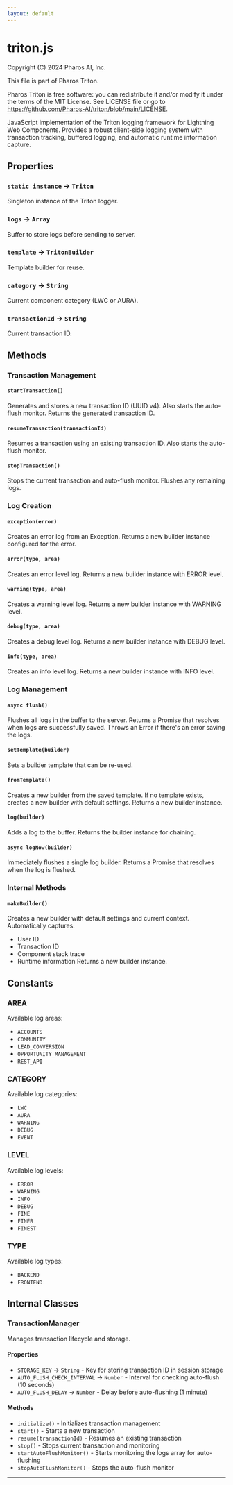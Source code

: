```yaml
---
layout: default
---
```

# triton.js

Copyright (C) 2024 Pharos AI, Inc.

This file is part of Pharos Triton.

Pharos Triton is free software: you can redistribute it and/or modify
it under the terms of the MIT License.
See LICENSE file or go to https://github.com/Pharos-AI/triton/blob/main/LICENSE.

JavaScript implementation of the Triton logging framework for Lightning Web Components.
Provides a robust client-side logging system with transaction tracking, buffered logging,
and automatic runtime information capture.

## Properties

### `static instance` → `Triton`
Singleton instance of the Triton logger.

### `logs` → `Array`
Buffer to store logs before sending to server.

### `template` → `TritonBuilder`
Template builder for reuse.

### `category` → `String`
Current component category (LWC or AURA).

### `transactionId` → `String`
Current transaction ID.

## Methods

### Transaction Management

#### `startTransaction()`
Generates and stores a new transaction ID (UUID v4).
Also starts the auto-flush monitor.
Returns the generated transaction ID.

#### `resumeTransaction(transactionId)`
Resumes a transaction using an existing transaction ID.
Also starts the auto-flush monitor.

#### `stopTransaction()`
Stops the current transaction and auto-flush monitor.
Flushes any remaining logs.

### Log Creation

#### `exception(error)`
Creates an error log from an Exception.
Returns a new builder instance configured for the error.

#### `error(type, area)`
Creates an error level log.
Returns a new builder instance with ERROR level.

#### `warning(type, area)`
Creates a warning level log.
Returns a new builder instance with WARNING level.

#### `debug(type, area)`
Creates a debug level log.
Returns a new builder instance with DEBUG level.

#### `info(type, area)`
Creates an info level log.
Returns a new builder instance with INFO level.

### Log Management

#### `async flush()`
Flushes all logs in the buffer to the server.
Returns a Promise that resolves when logs are successfully saved.
Throws an Error if there's an error saving the logs.

#### `setTemplate(builder)`
Sets a builder template that can be re-used.

#### `fromTemplate()`
Creates a new builder from the saved template.
If no template exists, creates a new builder with default settings.
Returns a new builder instance.

#### `log(builder)`
Adds a log to the buffer.
Returns the builder instance for chaining.

#### `async logNow(builder)`
Immediately flushes a single log builder.
Returns a Promise that resolves when the log is flushed.

### Internal Methods

#### `makeBuilder()`
Creates a new builder with default settings and current context.
Automatically captures:
- User ID
- Transaction ID
- Component stack trace
- Runtime information
Returns a new builder instance.

## Constants

### AREA
Available log areas:
- `ACCOUNTS`
- `COMMUNITY`
- `LEAD_CONVERSION`
- `OPPORTUNITY_MANAGEMENT`
- `REST_API`

### CATEGORY
Available log categories:
- `LWC`
- `AURA`
- `WARNING`
- `DEBUG`
- `EVENT`

### LEVEL
Available log levels:
- `ERROR`
- `WARNING`
- `INFO`
- `DEBUG`
- `FINE`
- `FINER`
- `FINEST`

### TYPE
Available log types:
- `BACKEND`
- `FRONTEND`

## Internal Classes

### TransactionManager
Manages transaction lifecycle and storage.

#### Properties
- `STORAGE_KEY` → `String` - Key for storing transaction ID in session storage
- `AUTO_FLUSH_CHECK_INTERVAL` → `Number` - Interval for checking auto-flush (10 seconds)
- `AUTO_FLUSH_DELAY` → `Number` - Delay before auto-flushing (1 minute)

#### Methods
- `initialize()` - Initializes transaction management
- `start()` - Starts a new transaction
- `resume(transactionId)` - Resumes an existing transaction
- `stop()` - Stops current transaction and monitoring
- `startAutoFlushMonitor()` - Starts monitoring the logs array for auto-flushing
- `stopAutoFlushMonitor()` - Stops the auto-flush monitor

--- 